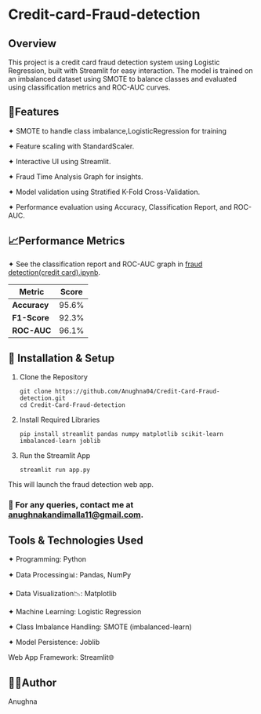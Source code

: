 # Credit-card-Fraud-detection
## Overview 

This project is a credit card fraud detection system using Logistic Regression, built with Streamlit for easy interaction. The model is trained on an imbalanced dataset using SMOTE to balance classes and evaluated using classification metrics and ROC-AUC curves.

## 📌Features

✦ SMOTE to handle class imbalance,LogisticRegression for training

✦ Feature scaling with StandardScaler.

✦ Interactive UI using Streamlit.

✦ Fraud Time Analysis Graph for insights.

✦ Model validation using Stratified K-Fold Cross-Validation.

✦ Performance evaluation using Accuracy, Classification Report, and ROC-AUC.
      
## 📈Performance Metrics

✦ See the classification report and ROC-AUC graph in [fraud detection(credit card).ipynb](fraud%20detection(credit%20card).ipynb).

| Metric           |   Score   |
|-------------------- |  ----------- |
| **Accuracy**     |   95.6%   |
| **F1-Score**     |   92.3%   |
| **ROC-AUC**      |    96.1%   |

## 🔧 Installation & Setup

1. Clone the Repository

       git clone https://github.com/Anughna04/Credit-Card-Fraud-detection.git
       cd Credit-Card-Fraud-detection

2. Install Required Libraries

       pip install streamlit pandas numpy matplotlib scikit-learn imbalanced-learn joblib

3. Run the Streamlit App

       streamlit run app.py

This will launch the fraud detection web app.

### 📧 For any queries, contact me at [anughnakandimalla11@gmail.com](anughnakandimalla11@gmail.com).

## Tools & Technologies Used

 ✦ Programming: Python

 ✦ Data Processing📊: Pandas, NumPy

 ✦ Data Visualization📉: Matplotlib

 ✦ Machine Learning: Logistic Regression

 ✦ Class Imbalance Handling: SMOTE (imbalanced-learn)

 ✦ Model Persistence: Joblib

 Web App Framework: Streamlit🌐


## 👩‍💻Author

Anughna




